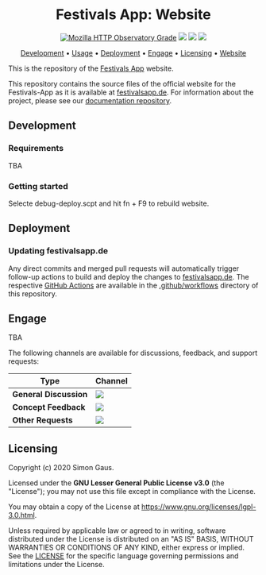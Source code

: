 
<h1 align="center">
    Festivals App: Website
</h1>

<p align="center">
    <a href="https://img.shields.io/mozilla-observatory/grade/simonsapps.de?publish" title="Latest Results"><img src="https://img.shields.io/mozilla-observatory/grade/simonsapps.de?publish" alt="Mozilla HTTP Observatory Grade"></a>
    <a href="https://github.com/Festivals-App/festivals-website/commits/" title="Last Commit"><img src="https://img.shields.io/github/last-commit/Festivals-App/festivals-website?style=flat"></a>
   <a href="https://github.com/festivals-app/festivals-website/issues" title="Open Issues"><img src="https://img.shields.io/github/issues/festivals-app/festivals-website?style=flat"></a>
   <a href="./LICENSE" title="License"><img src="https://img.shields.io/github/license/festivals-app/festivals-website.svg"></a>
</p>

<p align="center">
  <a href="#development">Development</a> •
  <a href="#usage">Usage</a> •
  <a href="#deployment">Deployment</a> •
  <a href="#engage">Engage</a> •
  <a href="#licensing">Licensing</a> •
  <a href="https://simonsapps.de/misc/festivals">Website</a>
</p>

This is the repository of the [Festivals App](https://github.com/Phisto/FestivalsApp) website.

This repository contains the source files of the official website for the Festivals-App as it is available at [festivalsapp.de](https://simonsapps.de/misc/festivals). For information about the project, please see our [documentation repository](https://github.com/Festivals-App/festivals-documentation).

## Development

### Requirements

TBA

### Getting started

Selecte debug-deploy.scpt and hit fn + F9 to rebuild website.

## Deployment

### Updating festivalsapp.de

Any direct commits and merged pull requests will automatically trigger follow-up actions to build and deploy the changes to [festivalsapp.de](https://simonsapps.de/misc/festivals). The respective [GitHub Actions](https://github.com/features/actions) are available in the [.github/workflows](.github/workflows) directory of this repository.

## Engage

TBA

The following channels are available for discussions, feedback, and support requests:

| Type                     | Channel                                                |
| ------------------------ | ------------------------------------------------------ |
| **General Discussion**   | <a href="https://github.com/festivals-app/festivals-documentation/issues/new/choose" title="General Discussion"><img src="https://img.shields.io/github/issues/festivals-app/festivals-documentation/question.svg?style=flat-square"></a> </a>   |
| **Concept Feedback**    | <a href="https://github.com/festivals-app/festivals-documentation/issues/new/choose" title="Open Concept Feedback"><img src="https://img.shields.io/github/issues/festivals-app/festivals-documentation/architecture.svg?style=flat-square"></a>  |
| **Other Requests**    | <a href="mailto:phisto05@gmail.com" title="Email Festivals Team"><img src="https://img.shields.io/badge/email-Festivals%20team-green?logo=mail.ru&style=flat-square&logoColor=white"></a>   |

## Licensing

Copyright (c) 2020 Simon Gaus.

Licensed under the **GNU Lesser General Public License v3.0** (the "License"); you may not use this file except in compliance with the License.

You may obtain a copy of the License at https://www.gnu.org/licenses/lgpl-3.0.html.

Unless required by applicable law or agreed to in writing, software distributed under the License is distributed on an "AS IS" BASIS, WITHOUT WARRANTIES OR CONDITIONS OF ANY KIND, either express or implied. See the [LICENSE](./LICENSE) for the specific language governing permissions and limitations under the License.
